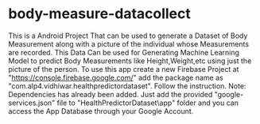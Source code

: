 # body-measure-datacollect
This is a Android Project That can be used to generate a Dataset of Body Measurement along with a picture of the individual whose Measurements are recorded. This Data Can be used for Generating Machine Learning Model to predict Body Measurements like Height,Weight,etc using just the picture of the person. To use this app create a new Firebase Project at "https://console.firebase.google.com/" add the package name as "com.alp4.vidhiwar.healthpredictordataset". Follow the instruction. Note: Dependencies has already been added. Just add the provided "google-services.json" file to "HealthPredictorDataset\app" folder and you can access the App Database through your Google Account.
